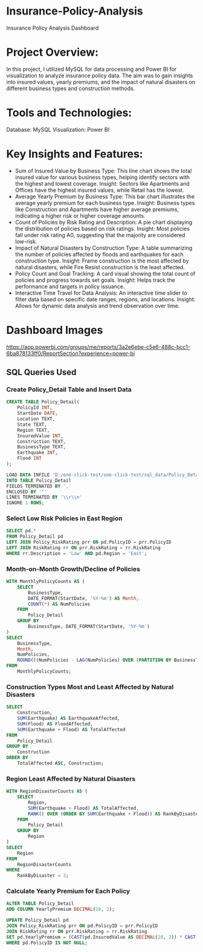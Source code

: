 # Insurance-Policy-Analysis
Insurance Policy Analysis Dashboard

# Project Overview:
In this project, I utilized MySQL for data processing and Power BI for visualization to analyze insurance policy data. The aim was to gain insights into insured values, yearly premiums, and the impact of natural disasters on different business types and construction methods.

# Tools and Technologies:
Database: MySQL
Visualization: Power BI

# Key Insights and Features:
- Sum of Insured Value by Business Type: This line chart shows the total insured value for various business types, helping identify sectors with the highest and lowest coverage. Insight: Sectors like Apartments and Offices have the highest insured values, while Retail has the lowest.
- Average Yearly Premium by Business Type: This bar chart illustrates the average yearly premium for each business type. Insight: Business types like Construction and Apartments have higher average premiums, indicating a higher risk or higher coverage amounts.
- Count of Policies by Risk Rating and Description: A pie chart displaying the distribution of policies based on risk ratings. Insight: Most policies fall under risk rating A0, suggesting that the majority are considered low-risk.
- Impact of Natural Disasters by Construction Type: A table summarizing the number of policies affected by floods and earthquakes for each construction type. Insight: Frame construction is the most affected by natural disasters, while Fire Resist construction is the least affected.
- Policy Count and Goal Tracking: A card visual showing the total count of policies and progress towards set goals. Insight: Helps track the performance and targets in policy issuance.
- Interactive Time Travel for Data Analysis: An interactive time slider to filter data based on specific date ranges, regions, and locations. Insight: Allows for dynamic data analysis and trend observation over time.
# Dashboard Images
https://app.powerbi.com/groups/me/reports/3a2e6ebe-c5e6-488c-bcc1-6ba878133ff0/ReportSection?experience=power-bi 

## SQL Queries Used

### Create Policy_Detail Table and Insert Data

```sql
CREATE TABLE Policy_Detail(
    PolicyId INT,
    StartDate DATE,
    Location TEXT,
    State TEXT,
    Region TEXT,
    InsuredValue INT,
    Construction TEXT,
    BusinessType TEXT,
    Earthquake INT,
    Flood INT
);

LOAD DATA INFILE 'D:/one-click-test/one-click-test/sql_data/Policy_Detail.csv'
INTO TABLE Policy_Detail
FIELDS TERMINATED BY ','
ENCLOSED BY '"'
LINES TERMINATED BY '\\r\\n'
IGNORE 1 ROWS;
```

### Select Low Risk Policies in East Region

```sql
SELECT pd.* 
FROM Policy_Detail pd
LEFT JOIN Policy_RiskRating prr ON pd.PolicyID = prr.PolicyID
LEFT JOIN RiskRating rr ON prr.RiskRating = rr.RiskRating
WHERE rr.Description = 'Low' AND pd.Region = 'East';
```

### Month-on-Month Growth/Decline of Policies

```sql
WITH MonthlyPolicyCounts AS (
    SELECT
        BusinessType,
        DATE_FORMAT(StartDate, '%Y-%m') AS Month,
        COUNT(*) AS NumPolicies
    FROM
        Policy_Detail
    GROUP BY
        BusinessType, DATE_FORMAT(StartDate, '%Y-%m')
)
SELECT
    BusinessType,
    Month,
    NumPolicies,
    ROUND(((NumPolicies - LAG(NumPolicies) OVER (PARTITION BY BusinessType ORDER BY Month)) / NULLIF(LAG(NumPolicies) OVER (PARTITION BY BusinessType ORDER BY Month), 0)) * 100, 2) AS GrowthPercentage
FROM
    MonthlyPolicyCounts;
```

### Construction Types Most and Least Affected by Natural Disasters

```sql
SELECT
    Construction,
    SUM(Earthquake) AS EarthquakeAffected,
    SUM(Flood) AS FloodAffected,
    SUM(Earthquake + Flood) AS TotalAffected
FROM
    Policy_Detail
GROUP BY
    Construction
ORDER BY
    TotalAffected ASC, Construction;
```

### Region Least Affected by Natural Disasters

```sql
WITH RegionDisasterCounts AS (
    SELECT
        Region,
        SUM(Earthquake + Flood) AS TotalAffected,
        RANK() OVER (ORDER BY SUM(Earthquake + Flood)) AS RankByDisaster
    FROM
        Policy_Detail
    GROUP BY
        Region
)
SELECT
    Region
FROM
    RegionDisasterCounts
WHERE
    RankByDisaster = 2;
```

### Calculate Yearly Premium for Each Policy

```sql
ALTER TABLE Policy_Detail
ADD COLUMN YearlyPremium DECIMAL(10, 2);

UPDATE Policy_Detail pd
JOIN Policy_RiskRating prr ON pd.PolicyID = prr.PolicyID
JOIN RiskRating rr ON prr.RiskRating = rr.RiskRating
SET pd.YearlyPremium = (CAST(pd.InsuredValue AS DECIMAL(20, 2)) * CAST(rr.PremiumAdjustment AS DECIMAL(20, 2)))
WHERE pd.PolicyID IS NOT NULL;
```
```

